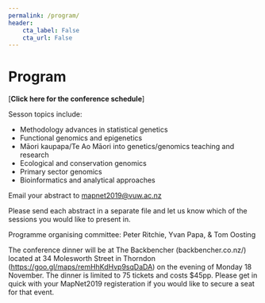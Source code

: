 ```yaml
---
permalink: /program/
header:
    cta_label: False
    cta_url: False
---
```


<span></span>

# Program

[**Click here for the conference schedule**]<!--(/assets/schedule.pdf).-->

Sesson topics include:
- Methodology advances in statistical genetics
- Functional genomics and epigenetics
- Māori kaupapa/Te Ao Māori into genetics/genomics teaching and research
- Ecological and conservation genomics
- Primary sector genomics
- Bioinformatics and analytical approaches

Email your abstract to mapnet2019@vuw.ac.nz

Please send each abstract in a separate file and let us know which of the sessions you would like to present in.

Programme organising committee:
 Peter Ritchie,
 Yvan Papa, &
 Tom Oosting

The conference dinner will be at The Backbencher (backbencher.co.nz/) located at 34 Molesworth Street in Thorndon (https://goo.gl/maps/remHhKdHvp9sqDaDA) on the evening of Monday 18 November. The dinner is limited to 75 tickets and costs $45pp. Please get in quick with your MapNet2019 registeration if you would like to secure a seat for that event.


